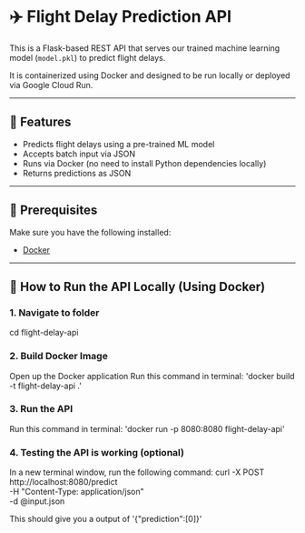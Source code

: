 # ✈️ Flight Delay Prediction API

This is a Flask-based REST API that serves our trained machine learning model (`model.pkl`) to predict flight delays.

It is containerized using Docker and designed to be run locally or deployed via Google Cloud Run.

---

## 🚀 Features

- Predicts flight delays using a pre-trained ML model
- Accepts batch input via JSON
- Runs via Docker (no need to install Python dependencies locally)
- Returns predictions as JSON

---

## 🧱 Prerequisites

Make sure you have the following installed:

- [Docker](https://www.docker.com/products/docker-desktop)

---

## 🐳 How to Run the API Locally (Using Docker)

### 1. Navigate to folder

cd flight-delay-api

### 2. Build Docker Image

Open up the Docker application
Run this command in terminal: 'docker build -t flight-delay-api .'

### 3. Run the API

Run this command in terminal: 'docker run -p 8080:8080 flight-delay-api'

### 4. Testing the API is working (optional)

In a new terminal window, run the following command:
curl -X POST http://localhost:8080/predict \
  -H "Content-Type: application/json" \
  -d @input.json

This should give you a output of '{"prediction":[0]}'
